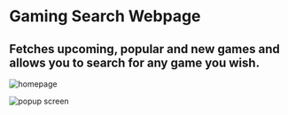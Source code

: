 # Gaming Search Webpage

## Fetches upcoming, popular and new games and allows you to search for any game you wish.

![homepage](src/images/homescreen.jpg)

![popup screen](src/images/popupScreen.jpg)
